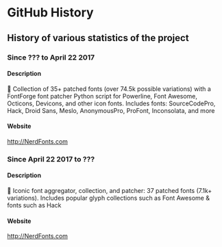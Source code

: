 
# GitHub History

## History of various statistics of the project

### Since ??? to April 22 2017

#### Description


:abcd: Collection of 35+ patched fonts (over 74.5k possible variations) with a FontForge font patcher Python script for Powerline, Font Awesome, Octicons, Devicons, and other icon fonts. Includes fonts: SourceCodePro, Hack, Droid Sans, Meslo, AnonymousPro, ProFont, Inconsolata, and more

#### Website

http://NerdFonts.com


### Since April 22 2017 to ???

#### Description

:abcd: Iconic font aggregator, collection, and patcher: 37 patched fonts (7.1k+ variations). Includes popular glyph collections such as Font Awesome & fonts such as Hack

#### Website

http://NerdFonts.com
